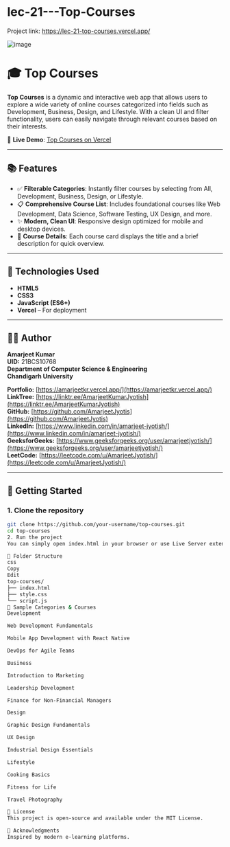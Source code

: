 # lec-21---Top-Courses

Project link: https://lec-21-top-courses.vercel.app/


![image](https://github.com/user-attachments/assets/4c58c5cf-9dce-44f1-a664-82cfdcbe06bc)

# 🎓 Top Courses

**Top Courses** is a dynamic and interactive web app that allows users to explore a wide variety of online courses categorized into fields such as Development, Business, Design, and Lifestyle. With a clean UI and filter functionality, users can easily navigate through relevant courses based on their interests.

🔗 **Live Demo**: [Top Courses on Vercel](https://lec-21-top-courses.vercel.app/)

---

## 📚 Features

- ✅ **Filterable Categories**: Instantly filter courses by selecting from All, Development, Business, Design, or Lifestyle.
- 📋 **Comprehensive Course List**: Includes foundational courses like Web Development, Data Science, Software Testing, UX Design, and more.
- ✨ **Modern, Clean UI**: Responsive design optimized for mobile and desktop devices.
- 📌 **Course Details**: Each course card displays the title and a brief description for quick overview.

---

## 🧪 Technologies Used

- **HTML5**
- **CSS3**
- **JavaScript (ES6+)**
- **Vercel** – For deployment

---

## 🧑‍💻 Author

**Amarjeet Kumar**  
**UID:** 21BCS10768  
**Department of Computer Science & Engineering**  
**Chandigarh University**

**Portfolio:** [https://amarjeetkr.vercel.app/](https://amarjeetkr.vercel.app/)  
**LinkTree:** [https://linktr.ee/AmarjeetKumarJyotish](https://linktr.ee/AmarjeetKumarJyotish)  
**GitHub:** [https://github.com/AmarjeetJyotis](https://github.com/AmarjeetJyotis)  
**LinkedIn:** [https://www.linkedin.com/in/amarjeet-jyotish/](https://www.linkedin.com/in/amarjeet-jyotish/)  
**GeeksforGeeks:** [https://www.geeksforgeeks.org/user/amarjeetjyotish/](https://www.geeksforgeeks.org/user/amarjeetjyotish/)  
**LeetCode:** [https://leetcode.com/u/AmarjeetJyotish/](https://leetcode.com/u/AmarjeetJyotish/)


---

## 🚀 Getting Started

### 1. Clone the repository

```bash
git clone https://github.com/your-username/top-courses.git
cd top-courses
2. Run the project
You can simply open index.html in your browser or use Live Server extension in VS Code for local development.

📁 Folder Structure
css
Copy
Edit
top-courses/
├── index.html
├── style.css
└── script.js
🧠 Sample Categories & Courses
Development

Web Development Fundamentals

Mobile App Development with React Native

DevOps for Agile Teams

Business

Introduction to Marketing

Leadership Development

Finance for Non-Financial Managers

Design

Graphic Design Fundamentals

UX Design

Industrial Design Essentials

Lifestyle

Cooking Basics

Fitness for Life

Travel Photography

📄 License
This project is open-source and available under the MIT License.

🙌 Acknowledgments
Inspired by modern e-learning platforms.




